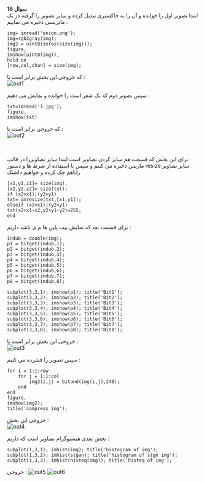 **سوال 18**
<br>
ابتدا تصویر اول را خوانده و آن را به خاکستری تبدیل کرده و سایز تصویر را گرفته در یک ماتریسی ذحیره می نماییم .
```
img= imread('onion.png');
img=rgb2gray(img);
img2 = uint8(zeros(size(img)));
figure,
imshow(uint8(img)),
hold on
[row,col,chan] = size(img);
```
که خروجی این بخش برابر است با : 
<br>
![out1](https://user-images.githubusercontent.com/94124607/169640896-f5f4e40b-f656-42a6-ac16-0a451e45a1d2.png)


سپس تصویر دوم که یک شعر است را خوانده و نمایش می دهیم :
```
txt=imread('1.jpg');
figure, 
imshow(txt)
```

که خروجی برابر است با : 
<br>
![out2](https://user-images.githubusercontent.com/94124607/169640850-23c349b1-bc7a-4a3f-8d75-a36ba27ecd63.png)

<br>

برای این بخش که قسمت هم سایز کردن تصاویر است ابتدا سایز تصاویررا در قالب ماریس ذخیره می کنیم و سپس با استفاده از شرط ها و دستور resize سایز تصاویر راباهم چک کرده و خواهیم داشتک

```
[x1,y1,z1]= size(img);
[x2,y2,z2]= size(txt);
if (x2>x1)|(y2>y1)
txt= imresize(txt,[x1,y1]);
elseif (x2<x1)|(y2<y1)
txt(x2+x1-x2,y2+y1-y2)=255;
end  
```
برای قسمت بعد که نمایش بیت پلین ها م ی باشد داریم :
```
indub = double(img);
p1 = bitget(indub,1);
p2 = bitget(indub,2);
p3 = bitget(indub,3);
p4 = bitget(indub,4);
p5 = bitget(indub,5);
p6 = bitget(indub,6);
p7 = bitget(indub,7);
p8 = bitget(indub,8);

subplot(3,3,1); imshow(p1); title('Bit1');
subplot(3,3,2); imshow(p2); title('Bit2');
subplot(3,3,3); imshow(p3); title('Bit3');
subplot(3,3,4); imshow(p4); title('Bit4');
subplot(3,3,5); imshow(p5); title('Bit5');
subplot(3,3,6); imshow(p6); title('Bit6');
subplot(3,3,7); imshow(p7); title('Bit7');
subplot(3,3,8); imshow(p8); title('Bit8');
```
خروجی این بخش برابر است با :
<br>
![out3](https://user-images.githubusercontent.com/94124607/169641235-83fac7e9-82ca-46d8-9a9e-d9bfdbb6d840.png)

سپس تصویر را فشرده می کنیم  :
```
for i = 1:1:row
    for j = 1:1:col
        img2(i,j) = bitand(img(i,j),240);
    end
end
figure, 
imshow(img2);
title('compress img');
```
خروجی این بخش :
<br>
![out4](https://user-images.githubusercontent.com/94124607/169641343-12e53a61-456a-4b8e-9398-08fd488dd49e.png)

بخش بعدی هیستوگرام تصاویر است که داریم :
<br>
```
subplot(1,3,1); imhist(img); title('histogram of img');
subplot(1,3,2); imhist(stgan); title('histogram of stgn img');
subplot(1,3,3); imhist(histeq(img)); title('histeq of img');
```
خروجی :
![out5](https://user-images.githubusercontent.com/94124607/169641435-f93c6167-1d4e-4255-b811-c94b6f036e43.png)
![out6](https://user-images.githubusercontent.com/94124607/169641490-109cb72f-c510-4bfc-94c6-6cd8e66cb2e1.png)



